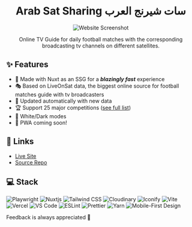 <div align="center">
  <h1>Arab Sat Sharing سات شيرنج العرب</h1>
  <img alt="Website Screenshot" src="https://res.cloudinary.com/cloud-m98/image/upload/v1667231373/Arab%20Sat%20Sharing/Website-Screenshot.png" />
  <p>Online TV Guide for daily football matches with the corresponding broadcasting tv channels on different satellites.</p>
</div>

## ✨ Features
- 💚 Made with Nuxt as an SSG for a ***blazingly fast*** experience
- 🎭 Based on LiveOnSat data, the biggest online source for football matches guide with tv broadcasters
- 🦾 Updated automatically with new data
- 🏆 Support 25 major competitions ([see full list](./server/assets/suppportedCompetitions.yml))
- 🎨 White/Dark modes
- 📲 PWA coming soon!


## 🔗 Links

- [Live Site](https://arabsatsharing.vercel.app/)
- [Source Repo](https://github.com/MuhammadM1998/Arab-Sat-Sharing)

## ‍💻 Stack

![Playwright](https://img.shields.io/static/v1?label=&message=Playwright&color=2EAD33&style=for-the-badge&logo=Playwright&logoColor=white)
![Nuxtjs](https://img.shields.io/badge/Nuxt-002E3B?logo=nuxtdotjs&style=for-the-badge)
![Tailwind CSS](https://img.shields.io/badge/-Tailwind%20CSS-%231a202c?style=for-the-badge&logo=tailwind-css)
![Cloudinary](https://img.shields.io/badge/Cloudinary-2C39BD?style=for-the-badge&logo=Cloudways&logoColor=white)
![Iconify](https://img.shields.io/static/v1?label=&message=Iconify&color=1769AA&style=for-the-badge&logo=Iconify&logoColor=white)
![Vite](https://img.shields.io/static/v1?label=&message=Vite&color=646CFF&style=for-the-badge&logo=vite&logoColor=ffcb23)
![Vercel](https://img.shields.io/badge/vercel-%23000000.svg?style=for-the-badge&logo=vercel&logoColor=white)
![VS Code](https://img.shields.io/badge/-VSCode-%23007ACC?style=for-the-badge&logo=visual-studio-code)
![ESLint](https://img.shields.io/badge/ESLint-4B3263?style=for-the-badge&logo=eslint&logoColor=white)
![Prettier](https://img.shields.io/static/v1?label=&message=Prettier&color=F7B93E&style=for-the-badge&logo=prettier&logoColor=white)
![Yarn](https://img.shields.io/badge/yarn-%232C8EBB.svg?style=for-the-badge&logo=yarn&logoColor=white)
![Mobile-First Design](https://img.shields.io/static/v1?label=&message=Mobile-First%20Design&color=38b2ac&style=for-the-badge)

Feedback is always appreciated 💖
